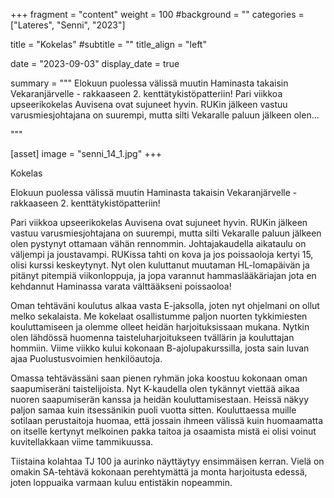 +++
fragment = "content"
weight = 100
#background = ""
categories = ["Lateres", "Senni", "2023"]

title = "Kokelas"
#subtitle = ""
title_align = "left"

date = "2023-09-03"
display_date = true

summary = """
Elokuun puolessa välissä muutin Haminasta takaisin Vekaranjärvelle - rakkaaseen 2. kenttätykistöpatteriin!
Pari viikkoa upseerikokelas Auvisena ovat sujuneet hyvin. RUKin jälkeen vastuu varusmiesjohtajana on suurempi, mutta silti Vekaralle paluun jälkeen olen...

"""

[asset]
image = "senni_14_1.jpg"
+++

Kokelas

Elokuun puolessa välissä muutin Haminasta takaisin Vekaranjärvelle - rakkaaseen 2. kenttätykistöpatteriin!

Pari viikkoa upseerikokelas Auvisena ovat sujuneet hyvin. RUKin jälkeen vastuu varusmiesjohtajana on suurempi, mutta silti Vekaralle paluun jälkeen olen pystynyt ottamaan vähän rennommin. Johtajakaudella aikataulu on väljempi ja joustavampi. RUKissa tahti on kova ja jos poissaoloja kertyi 15, olisi kurssi keskeytynyt. Nyt olen kuluttanut muutaman HL-lomapäivän ja pitänyt pitempiä viikonloppuja, ja jopa varannut hammaslääkäriajan jota en kehdannut Haminassa varata välttääkseni poissaoloa!

Oman tehtäväni koulutus alkaa vasta E-jaksolla, joten nyt ohjelmani on ollut melko sekalaista. Me kokelaat osallistumme paljon nuorten tykkimiesten kouluttamiseen ja olemme olleet heidän harjoituksissaan mukana. Nytkin olen lähdössä huomenna taisteluharjoitukseen tvällärin ja kouluttajan hommiin. Viime viikko kului kokonaan B-ajolupakurssilla, josta sain luvan ajaa Puolustusvoimien henkilöautoja.

Omassa tehtävässäni saan pienen ryhmän joka koostuu kokonaan oman saapumiseräni taistelijoista. Nyt K-kaudella olen tykännyt viettää aikaa nuoren saapumiserän kanssa ja heidän kouluttamisestaan. Heissä näkyy paljon samaa kuin itsessänikin puoli vuotta sitten. Kouluttaessa muille sotilaan perustaitoja huomaa, että jossain ihmeen välissä kuin huomaamatta on itselle kertynyt melkoinen pakka taitoa ja osaamista mistä ei olisi voinut kuvitellakkaan viime tammikuussa. 

Tiistaina kolahtaa TJ 100 ja aurinko näyttäytyy ensimmäisen kerran. Vielä on omakin SA-tehtävä kokonaan perehtymättä ja monta harjoitusta edessä, joten loppuaika varmaan kuluu entistäkin nopeammin.
